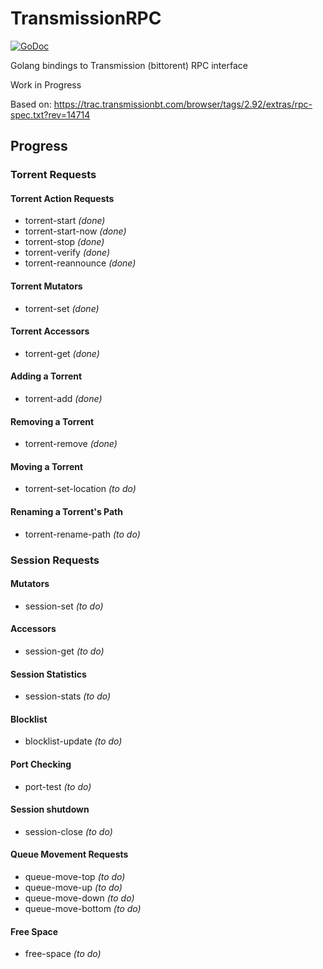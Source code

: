 # TransmissionRPC
[![GoDoc](https://godoc.org/github.com/hekmon/transmissionrpc?status.svg)](https://godoc.org/github.com/hekmon/transmissionrpc)

Golang bindings to Transmission (bittorent) RPC interface

Work in Progress

Based on:
https://trac.transmissionbt.com/browser/tags/2.92/extras/rpc-spec.txt?rev=14714

## Progress

### Torrent Requests

#### Torrent Action Requests

* torrent-start _(done)_
* torrent-start-now _(done)_
* torrent-stop _(done)_
* torrent-verify _(done)_
* torrent-reannounce _(done)_

#### Torrent Mutators

* torrent-set _(done)_

#### Torrent Accessors

* torrent-get _(done)_

#### Adding a Torrent

* torrent-add _(done)_

#### Removing a Torrent

* torrent-remove _(done)_

#### Moving a Torrent

* torrent-set-location _(to do)_

#### Renaming a Torrent's Path

* torrent-rename-path _(to do)_

### Session Requests

#### Mutators

* session-set _(to do)_

#### Accessors

* session-get _(to do)_

#### Session Statistics

* session-stats _(to do)_

#### Blocklist

* blocklist-update _(to do)_

#### Port Checking

* port-test _(to do)_

#### Session shutdown

* session-close _(to do)_

#### Queue Movement Requests

* queue-move-top _(to do)_
* queue-move-up _(to do)_
* queue-move-down _(to do)_
* queue-move-bottom _(to do)_

#### Free Space

* free-space _(to do)_

